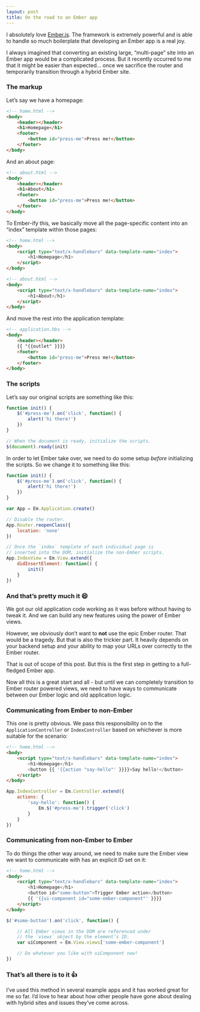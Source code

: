 ```yaml
---
layout: post
title: On the road to an Ember app
---
```


I absolutely love [Ember.js](http://emberjs.com/). The framework is extremely powerful and is able to handle so much boilerplate that developing an Ember app is a real joy.

I always imagined that converting an existing large, “multi-page” site into an Ember app would be a complicated process. But it recently occurred to me that it might be easier than expected&hellip; once we sacrifice the router and temporarily transition through a hybrid Ember site.


### The markup

Let’s say we have a homepage:

```html
<!-- home.html -->
<body>
    <header></header>
    <h1>Homepage</h1>
    <footer>
        <button id="press-me">Press me!</button>
    </footer>
</body>
```

And an about page:

```html
<!-- about.html -->
<body>
    <header></header>
    <h1>About</h1>
    <footer>
        <button id="press-me">Press me!</button>
    </footer>
</body>
```

To Ember-ify this, we basically move all the page-specific content into an “index” template within those pages:

```html
<!-- home.html -->
<body>
    <script type="text/x-handlebars" data-template-name="index">
        <h1>Homepage</h1>
    </script>
</body>
```

```html
<!-- about.html -->
<body>
    <script type="text/x-handlebars" data-template-name="index">
        <h1>About</h1>
    </script>
</body>
```

And move the rest into the application template:

```html
<!-- application.hbs -->
<body>
    <header></header>
    {{ "{{outlet" }}}}
    <footer>
        <button id="press-me">Press me!</button>
    </footer>
</body>
```


### The scripts

Let’s say our original scripts are something like this:

```javascript
function init() {
    $('#press-me').on('click', function() {
        alert('hi there!')
    })
}

// When the document is ready, initialize the scripts.
$(document).ready(init)
```

In order to let Ember take over, we need to do some setup *before* initializing the scripts. So we change it to something like this:

```javascript
function init() {
    $('#press-me').on('click', function() {
        alert('hi there!')
    })
}

var App = Em.Application.create()

// Disable the router.
App.Router.reopenClass({
    location: 'none'
})

// Once the `index` template of each individual page is
// inserted into the DOM, initialize the non-Ember scripts.
App.IndexView = Em.View.extend({
    didInsertElement: function() {
        init()
    }
})
```


### And that’s pretty much it :smile:

We got our old application code working as it was before without having to tweak it. And we can build any new features using the power of Ember views.

However, we obviously don’t want to **not** use the epic Ember router. That would be a tragedy. But that is also the trickier part. It heavily depends on your backend setup and your ability to map your URLs over correctly to the Ember router.

That is out of scope of this post. But this is the first step in getting to a full-fledged Ember app.

Now all this is a great start and all - but until we can completely transition to Ember router powered views, we need to have ways to communicate between our Ember logic and old application logic.


### Communicating from Ember to non-Ember

This one is pretty obvious. We pass this responsibility on to the `ApplicationController` or `IndexController` based on whichever is more suitable for the scenario:

```html
<!-- home.html -->
<body>
    <script type="text/x-handlebars" data-template-name="index">
        <h1>Homepage</h1>
        <button {{ '{{action "say-hello"' }}}}>Say hello!</button>
    </script>
</body>
```

```javascript
App.IndexController = Em.Controller.extend({
    actions: {
        'say-hello': function() {
            Em.$('#press-me').trigger('click')
        }
    }
})
```


### Communicating from non-Ember to Ember

To do things the other way around, we need to make sure the Ember view we want to communicate with has an explicit ID set on it:

```html
<!-- home.html -->
<body>
    <script type="text/x-handlebars" data-template-name="index">
        <h1>Homepage</h1>
        <button id="some-button">Trigger Ember action</button>
        {{ '{{ui-component id="some-ember-component"' }}}}
    </script>
</body>
```

```javascript
$('#some-button').on('click', function() {

    // All Ember views in the DOM are referenced under
    // the `views` object by the element’s ID.
    var uiComponent = Em.View.views['some-ember-component']

    // Do whatever you like with uiComponent now!
})
```


### That’s all there is to it :+1:

I’ve used this method in several example apps and it has worked great for me so far. I’d love to hear about how other people have gone about dealing with hybrid sites and issues they’ve come across.